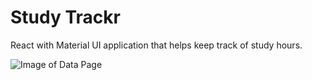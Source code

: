 # Study Trackr 
React with Material UI application that helps keep track of study hours.

![Image of Data Page](https://i.imgur.com/cGsn9zd.png)
